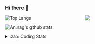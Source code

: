 ### Hi there 👋

<!--
**tao8687/tao8687** is a ✨ _special_ ✨ repository because its `README.md` (this file) appears on your GitHub profile.

Here are some ideas to get you started:

- 🔭 I’m currently working on ...
- 🌱 I’m currently learning ...
- 👯 I’m looking to collaborate on ...
- 🤔 I’m looking for help with ...
- 💬 Ask me about ...
- 📫 How to reach me: ...
- 😄 Pronouns: ...
- ⚡ Fun fact: ...
-->

<img align='right' src="https://media.giphy.com/media/M9gbBd9nbDrOTu1Mqx/giphy.gif" width="240">

  
![Top Langs](https://github-readme-stats.vercel.app/api/top-langs/?username=tao8687&layout=compact&title_color=23238E&text_color=A67D3D)

![Anurag's github stats](https://github-readme-stats.vercel.app/api?username=tao8687&show_icons=true&&text_color=A67D3D&title_color=23238E&show_icons=false&count_private=true&hide=stars)

<details>
  <summary>:zap: Coding Stats</summary>
  <br>
    
<!--START_SECTION:waka-->
![Code Time](http://img.shields.io/badge/Code%20Time-940%20hrs%2054%20mins-blue)

![Profile Views](http://img.shields.io/badge/Profile%20Views-0-blue)

**🐱 My GitHub Data** 

> 📦 1.5 MB Used in GitHub's Storage 
 > 
> 🏆 71 Contributions in the Year 2023
 > 
> 🚫 Not Opted to Hire
 > 
> 📜 49 Public Repositories 
 > 
> 🔑 23 Private Repositories 
 > 
**I'm an Early 🐤** 

```text
🌞 Morning                807 commits         ██████████████████████░░░   89.37 % 
🌆 Daytime                39 commits          █░░░░░░░░░░░░░░░░░░░░░░░░   04.32 % 
🌃 Evening                55 commits          ██░░░░░░░░░░░░░░░░░░░░░░░   06.09 % 
🌙 Night                  2 commits           ░░░░░░░░░░░░░░░░░░░░░░░░░   00.22 % 
```
📅 **I'm Most Productive on Wednesday** 

```text
Monday                   133 commits         ████░░░░░░░░░░░░░░░░░░░░░   14.73 % 
Tuesday                  124 commits         ███░░░░░░░░░░░░░░░░░░░░░░   13.73 % 
Wednesday                154 commits         ████░░░░░░░░░░░░░░░░░░░░░   17.05 % 
Thursday                 119 commits         ███░░░░░░░░░░░░░░░░░░░░░░   13.18 % 
Friday                   127 commits         ████░░░░░░░░░░░░░░░░░░░░░   14.06 % 
Saturday                 123 commits         ███░░░░░░░░░░░░░░░░░░░░░░   13.62 % 
Sunday                   123 commits         ███░░░░░░░░░░░░░░░░░░░░░░   13.62 % 
```


📊 **This Week I Spent My Time On** 

```text
🕑︎ Time Zone: Asia/Shanghai

💬 Programming Languages: 
C++                      6 hrs 25 mins       ████████████░░░░░░░░░░░░░   49.63 % 
Makefile                 1 hr 53 mins        ████░░░░░░░░░░░░░░░░░░░░░   14.63 % 
C                        1 hr 26 mins        ███░░░░░░░░░░░░░░░░░░░░░░   11.18 % 
Bash                     1 hr 7 mins         ██░░░░░░░░░░░░░░░░░░░░░░░   08.73 % 
Markdown                 55 mins             ██░░░░░░░░░░░░░░░░░░░░░░░   07.16 % 

🔥 Editors: 
VS Code                  12 hrs 56 mins      █████████████████████████   100.00 % 

🐱‍💻 Projects: 
vc0768                   11 hrs 16 mins      ██████████████████████░░░   87.12 % 
AutoSearchTool           46 mins             █░░░░░░░░░░░░░░░░░░░░░░░░   05.95 % 
vc07681                  29 mins             █░░░░░░░░░░░░░░░░░░░░░░░░   03.76 % 
TS0845_5.0               11 mins             ░░░░░░░░░░░░░░░░░░░░░░░░░   01.46 % 
rt-thread                7 mins              ░░░░░░░░░░░░░░░░░░░░░░░░░   00.96 % 

💻 Operating System: 
Linux                    12 hrs 56 mins      █████████████████████████   100.00 % 
```

**I Mostly Code in Python** 

```text
Python                   9 repos             ████████░░░░░░░░░░░░░░░░░   32.14 % 
C++                      6 repos             █████░░░░░░░░░░░░░░░░░░░░   21.43 % 
JavaScript               2 repos             ██░░░░░░░░░░░░░░░░░░░░░░░   07.14 % 
Batchfile                1 repo              █░░░░░░░░░░░░░░░░░░░░░░░░   03.57 % 
HTML                     1 repo              █░░░░░░░░░░░░░░░░░░░░░░░░   03.57 % 
```



**Timeline**

![Lines of Code chart](https://raw.githubusercontent.com/tao8687/tao8687/master/assets/bar_graph.png)


 Last Updated on 11/03/2023 01:23:06 UTC
<!--END_SECTION:waka-->
</details>
